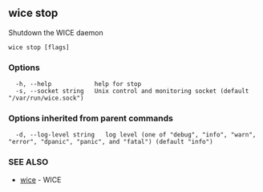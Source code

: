 ## wice stop

Shutdown the WICE daemon

```
wice stop [flags]
```

### Options

```
  -h, --help            help for stop
  -s, --socket string   Unix control and monitoring socket (default "/var/run/wice.sock")
```

### Options inherited from parent commands

```
  -d, --log-level string   log level (one of "debug", "info", "warn", "error", "dpanic", "panic", and "fatal") (default "info")
```

### SEE ALSO

* [wice](wice.md)	 - WICE

